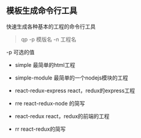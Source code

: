 ## 模板生成命令行工具

快速生成各种基本的工程的命令行工具

> qp -p 模版名 -n 工程名

-p 可选的值

 - simple 最简单的html工程
  
 - simple-module 最简单的一个nodejs模块的工程
 
 - react-redux-express react，redux的express工程
  
 - rre react-redux-node 的简写

 - react-redux react，redux的前端的工程
 
 - rr react-redux的简写